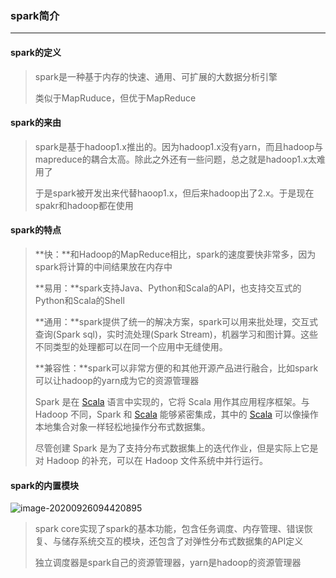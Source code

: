 ### spark简介

***

#### spark的定义

> spark是一种基于内存的快速、通用、可扩展的大数据分析引擎
>
> 类似于MapRuduce，但优于MapReduce



#### spark的来由

> spark是基于hadoop1.x推出的。因为hadoop1.x没有yarn，而且hadoop与mapreduce的耦合太高。除此之外还有一些问题，总之就是hadoop1.x太难用了
>
> 于是spark被开发出来代替haoop1.x，但后来hadoop出了2.x。于是现在spakr和hadoop都在使用



#### spark的特点

> **快：**和Hadoop的MapReduce相比，spark的速度要快非常多，因为spark将计算的中间结果放在内存中
>
> **易用：**spark支持Java、Python和Scala的API，也支持交互式的Python和Scala的Shell
>
> **通用：**spark提供了统一的解决方案，spark可以用来批处理，交互式查询(Spark sql)，实时流处理(Spark Stream)，机器学习和图计算。这些不同类型的处理都可以在同一个应用中无缝使用。
>
> **兼容性：**spark可以非常方便的和其他开源产品进行融合，比如spark可以让hadoop的yarn成为它的资源管理器
>
> Spark 是在 [Scala](https://baike.baidu.com/item/Scala/2462287) 语言中实现的，它将 Scala 用作其应用程序框架。与 Hadoop 不同，Spark 和 [Scala](https://baike.baidu.com/item/Scala/2462287) 能够紧密集成，其中的 [Scala](https://baike.baidu.com/item/Scala/2462287) 可以像操作本地集合对象一样轻松地操作分布式数据集。
>
> 尽管创建 Spark 是为了支持分布式数据集上的迭代作业，但是实际上它是对 Hadoop 的补充，可以在 Hadoop 文件系统中并行运行。



#### spark的内置模块

![image-20200926094420895](F:\学习笔记\spark\images\image-20200926094420895.png)

> spark core实现了spark的基本功能，包含任务调度、内存管理、错误恢复、与储存系统交互的模块，还包含了对弹性分布式数据集的API定义
>
> 独立调度器是spark自己的资源管理器，yarn是hadoop的资源管理器